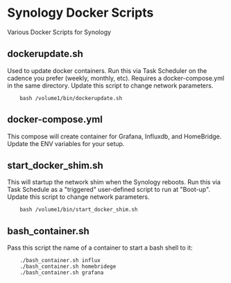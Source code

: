 # Synology Docker Scripts
 Various Docker Scripts for Synology
 
## dockerupdate.sh
 
Used to update docker containers.  Run this via Task Scheduler on the cadence you prefer (weekly, monthly, etc).  Requires a docker-compose.yml in the same directory.  Update this script to change network parameters. 

		bash /volume1/bin/dockerupdate.sh
 
 
## docker-compose.yml
 
This compose will create container for Grafana, Influxdb, and HomeBridge.   Update the ENV variables for your setup.
 

## start_docker_shim.sh
 
This will startup the network shim when the Synology reboots.  Run this via Task Schedule as a "triggered" user-defined script to run at "Boot-up".  Update this script to change network parameters. 
 
 
		bash /volume1/bin/start_docker_shim.sh
		
		
## bash_container.sh

Pass this script the name of a container to start a bash shell to it:

		./bash_container.sh influx
		./bash_container.sh homebridege
		./bash_container.sh grafana